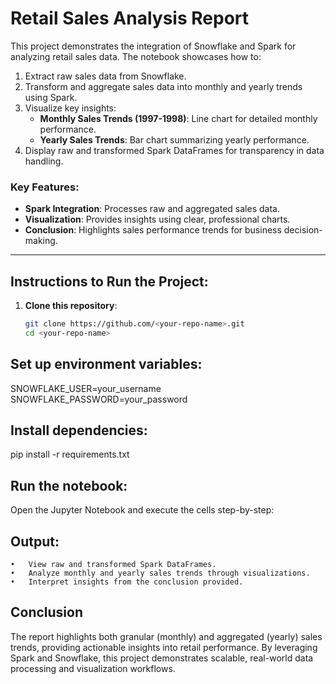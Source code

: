 # Retail Sales Analysis Report

This project demonstrates the integration of Snowflake and Spark for analyzing retail sales data. The notebook showcases how to:

1. Extract raw sales data from Snowflake.
2. Transform and aggregate sales data into monthly and yearly trends using Spark.
3. Visualize key insights:
   - **Monthly Sales Trends (1997-1998)**: Line chart for detailed monthly performance.
   - **Yearly Sales Trends**: Bar chart summarizing yearly performance.
4. Display raw and transformed Spark DataFrames for transparency in data handling.

### Key Features:
- **Spark Integration**: Processes raw and aggregated sales data.
- **Visualization**: Provides insights using clear, professional charts.
- **Conclusion**: Highlights sales performance trends for business decision-making.

---

## Instructions to Run the Project:

1. **Clone this repository**:
   ```bash
   git clone https://github.com/<your-repo-name>.git
   cd <your-repo-name>

## 	Set up environment variables:
SNOWFLAKE_USER=your_username
SNOWFLAKE_PASSWORD=your_password

## 	Install dependencies:
pip install -r requirements.txt

## 	Run the notebook:
Open the Jupyter Notebook and execute the cells step-by-step:

## 	Output:
	•	View raw and transformed Spark DataFrames.
	•	Analyze monthly and yearly sales trends through visualizations.
	•	Interpret insights from the conclusion provided.

## 	Conclusion

The report highlights both granular (monthly) and aggregated (yearly) sales trends, providing actionable insights into retail performance. By leveraging Spark and Snowflake, this project demonstrates scalable, real-world data processing and visualization workflows.